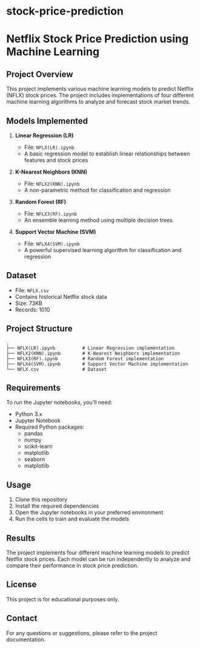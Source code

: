 # stock-price-prediction 
# Netflix Stock Price Prediction using Machine Learning

## Project Overview
This project implements various machine learning models to predict Netflix (NFLX) stock prices. The project includes implementations of four different machine learning algorithms to analyze and forecast stock market trends.

## Models Implemented
1. **Linear Regression (LR)**
   - File: `NFLX(LR).ipynb`
   - A basic regression model to establish linear relationships between features and stock prices

2. **K-Nearest Neighbors (KNN)**
   - File: `NFLX2(KNN).ipynb`
   - A non-parametric method for classification and regression

3. **Random Forest (RF)**
   - File: `NFLX3(RF).ipynb`
   - An ensemble learning method using multiple decision trees

4. **Support Vector Machine (SVM)**
   - File: `NFLX4(SVM).ipynb`
   - A powerful supervised learning algorithm for classification and regression

## Dataset
- File: `NFLX.csv`
- Contains historical Netflix stock data
- Size: 73KB
- Records: 1010

## Project Structure
```
.
├── NFLX(LR).ipynb          # Linear Regression implementation
├── NFLX2(KNN).ipynb        # K-Nearest Neighbors implementation
├── NFLX3(RF).ipynb         # Random Forest implementation
├── NFLX4(SVM).ipynb        # Support Vector Machine implementation
└── NFLX.csv                # Dataset
```

## Requirements
To run the Jupyter notebooks, you'll need:
- Python 3.x
- Jupyter Notebook
- Required Python packages:
  - pandas
  - numpy
  - scikit-learn
  - matplotlib
  - seaborn
  - matplotlib

## Usage
1. Clone this repository
2. Install the required dependencies
3. Open the Jupyter notebooks in your preferred environment
4. Run the cells to train and evaluate the models

## Results
The project implements four different machine learning models to predict Netflix stock prices. Each model can be run independently to analyze and compare their performance in stock price prediction.

## License
This project is for educational purposes only.

## Contact
For any questions or suggestions, please refer to the project documentation. 
